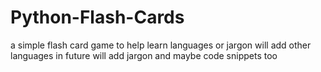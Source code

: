 # Python-Flash-Cards
a simple flash card game to help learn languages or jargon
will add other languages in future
will add jargon and maybe code snippets too
